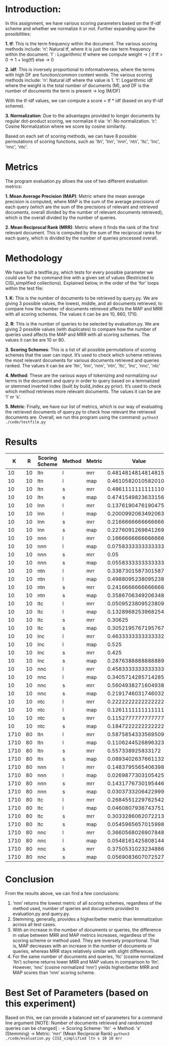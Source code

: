 # Introduction: 
In this assignment, we have various scoring parameters based on the tf-idf scheme and whether we normalize it or not. Further expanding upon the possibilities:

**1. tf**: This is the term frequency within the document. The various scoring methods include:
‘n’: Natural tf, where it is just the raw term frequency within the document.
‘l’ : Logarithmic tf where we compute weight -> (  if tf > 0   -> 1 + log(tf)
                                                   else        -> 0


**2. idf**: This is inversely proportional to informativeness, where the terms with high DF are function/common content words. The various scoring methods include:
‘n’: Natural idf where the value is 1.
‘t’: Logarithmic idf where the weight is the total number of documents (M), and DF is the number of documents the term is present -> log (M/DF)


With the tf-idf values, we can compute a score = tf * idf (based on any tf-idf scheme).

**3. Normalization**: Due to the advantages provided to longer documents by regular dot-product scoring, we normalize it via:
‘n’: No normalization.
‘c’: Cosine Normalization where we score by cosine similarity.

Based on each set of scoring methods, we can have 8 possible permutations of scoring functions, such as  'ltn', 'lnn', 'nnn', 'ntn', 'ltc', 'lnc', 'nnc', 'ntc'.

# Metrics
The program evaluation.py allows the use of two different evaluation metrics:

**1. Mean Average Precision (MAP)**: Metric where the mean average precision is computed, where MAP is the sum of the average precisions of each query (which are the sum of the precisions of relevant and retrieved documents, overall divided by the number of relevant documents retrieved), which is the overall divided by the number of queries.

**2. Mean Reciprocal Rank (MRR)**: Metric where it finds the rank of the first relevant document. This is computed by the sum of the reciprocal ranks for each query, which is divided by the number of queries processed overall.

# Methodology
We have built a testfile.py, which tests for every possible parameter we could use for the command line with a given set of values (Restricted to CISI_simplified collections). Explained below, in the order of the ‘for’ loops within the test file:

**1. K**: This is the number of documents to be retrieved by query.py. We are giving 3 possible values, the lowest, middle, and all documents retrieved, to compare how the number of documents retrieved affects the MAP and MRR with all scoring schemes. The values it can be are 10, 860, 1710.

**2. R**: This is the number of queries to be selected by evaluation.py. We are giving 2 possible values (with duplicates) to compare how the number of queries used affects the MAP and MRR with all scoring schemes. The values it can be are 10 or 80.

**3. Scoring Schemes**: This is a list of all possible permutations of scoring schemes that the user can input. It’s used to check which scheme retrieves the most relevant documents for various documents retrieved and queries ranked. The values it can be are 'ltn', 'lnn', 'nnn', 'ntn', 'ltc', 'lnc', 'nnc', 'ntc'

**4. Method**: These are the various ways of tokenizing and normalizing our terms in the document and query in order to query based on a lemmatized or stemmed inverted index (built by build_index.py prior). It’s used to check which method retrieves more relevant documents. The values it can be are ‘l’ or ‘s’.

**5. Metric**: Finally, we have our list of metrics, which is our way of evaluating the retrieved documents of query.py to check how relevant the retrieved documents are. 
Overall, we run this program using the command:
```python3 ./code/testfile.py```

# Results
| K | R | Scoring Scheme  | Method | Metric | Value |
| ------------- | ------------- | ------------- | ------------- | ------------- | ------------- |
| 10  | 10  | ltn  | l  | mrr  | 0.48148148148148157  |
| 10  | 10  | ltn  | l  | map  | 0.46105820105820106  |
| 10  | 10  | ltn  | s  | mrr  | 0.48611111111111105  |
| 10  | 10  | ltn  | s  | map  | 0.47415498236331566  |
| 10  | 10  | lnn  | l  | mrr  | 0.13761904761904759  |
| 10  | 10  | lnn  | l  | map  | 0.20009920634920636  |
| 10  | 10  | lnn  | s  | mrr  | 0.21666666666666665  |
| 10  | 10  | lnn  | s  | map  | 0.22760912698412694  |
| 10  | 10  | nnn  | l  | mrr  | 0.16666666666666666  |
| 10  | 10  | nnn  | l  | map  | 0.07583333333333332  |
| 10  | 10  | nnn  | s  | mrr  | 0.05  |
| 10  | 10  | nnn  | s  | map  | 0.05583333333333333  |
| 10  | 10  | ntn  | l  | mrr  | 0.3387301587301587  |
| 10  | 10  | ntn  | l  | map  | 0.4988095238095238  |
| 10  | 10  | ntn  | s  | mrr  | 0.24166666666666664  |
| 10  | 10  | ntn  | s  | map  | 0.35867063492063483  |
| 10  | 10  | ltc  | l  | mrr  | 0.05095238095238095  |
| 10  | 10  | ltc  | l  | map  | 0.1328968253968254  |
| 10  | 10  | ltc  | s  | mrr  | 0.30625  |
| 10  | 10  | ltc  | s  | map  | 0.3052195767195767  |
| 10  | 10  | lnc  | l  | mrr  | 0.46333333333333326  |
| 10  | 10  | lnc  | l  | map  | 0.525  |
| 10  | 10  | lnc  | s  | mrr  | 0.425  |
| 10  | 10  | lnc  | s  | map  | 0.2876388888888889  |
| 10  | 10  | nnc  | l  | mrr  | 0.45833333333333337  |
| 10  | 10  | nnc  | l  | map  | 0.3405714285714285  |
| 10  | 10  | nnc  | s  | mrr  | 0.5604938271604938  |
| 10  | 10  | nnc  | s  | map  | 0.2191746031746032  |
| 10  | 10  | ntc  | l  | mrr  | 0.2222222222222222  |
| 10  | 10  | ntc  | l  | map  | 0.12611111111111112  |
| 10  | 10  | ntc  | s  | mrr  | 0.11527777777777777  |
| 10  | 10  | ntc  | s  | map  | 0.18472222222222223  |
| 1710  | 80  | ltn  | l  | mrr  | 0.5875854333569509  |
| 1710  | 80  | ltn  | l  | map  | 0.11062445268963234 |
| 1710  | 80  | ltn  | s  | mrr  | 0.557338925833172  |
| 1710  | 80  | ltn  | s  | map  | 0.08934026376611327  |
| 1710  | 80  | nnn  | l  | mrr  | 0.14837955654063983  |
| 1710  | 80  | nnn  | l  | map  | 0.026987730310542548 |
| 1710  | 80  | nnn  | s  | mrr  | 0.14317767301954462  |
| 1710  | 80  | nnn  | s  | map  | 0.030373320642299934  |
| 1710  | 80  | ltc  | l  | mrr  | 0.26845512297625423 |
| 1710  | 80  | ltc  | l  | map  | 0.04608079367437512  |
| 1710  | 80  | ltc  | s  | mrr  | 0.30332860620722135  |
| 1710  | 80  | ltc  | s  | map  | 0.0545965657015998 |
| 1710  | 80  | nnc  | l  | mrr  | 0.36605680269078483 |
| 1710  | 80  | nnc  | l  | map  | 0.05481614258081444 |
| 1710  | 80  | nnc  | s  | mrr  | 0.37505310232348865  |
| 1710  | 80  | nnc  | s  | map  | 0.05690836070725275  |


# Conclusion
From the results above, we can find a few conclusions:

1. ‘nnn’ returns the lowest metric of all scoring schemes, regardless of the method used, number of queries and documents provided to evaluation.py and query.py.
2. Stemming, generally, provides a higher/better metric than lemmatization across all test cases.
3. With an increase in the number of documents or queries, the difference in value between MRR and MAP metrics increases, regardless of the scoring scheme or method used. They are inversely proportional. That is, MAP decreases with an increase in the number of documents or queries, whereas MRR stays relatively similar with slight differences.
4. For the same number of documents and queries, ’ltc’ (cosine normalized ‘ltn’) scheme returns lower MRR and MAP values in comparison to ‘ltn’. However, ‘nnc’ (cosine normalized ‘nnn’) yields higher/better MRR and MAP scores than ‘nnn’ scoring scheme.

# Best Set of Parameters (based on this experiment)
Based on this, we can provide a balanced set of parameters for a command line argument [NOTE: Number of documents retrieved and randomized queries can be changed] :
-> Scoring Scheme: 'ltn'
-> Method: 's' (Stemming)
-> Metric: 'mrr' (Mean Reciprocal Rank)
```python3 ./code/evaluation.py CISI_simplified ltn s 10 10 mrr``` 
